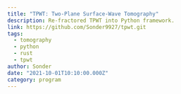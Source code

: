 ```yaml
---
title: "TPWT: Two-Plane Surface-Wave Tomography"
description: Re-fractored TPWT into Python framework.
link: https://github.com/Sonder9927/tpwt.git
tags:
  - tomography
  - python
  - rust
  - tpwt
author: Sonder
date: "2021-10-01T10:10:00.000Z"
category: program
---
```

